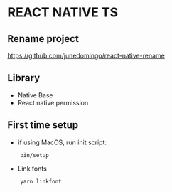 # REACT NATIVE TS

## Rename project

https://github.com/junedomingo/react-native-rename

## Library
- Native Base
- React native permission

## First time setup
- if using MacOS, run init script: 
```
    bin/setup
```
- Link fonts
```
    yarn linkfont
```